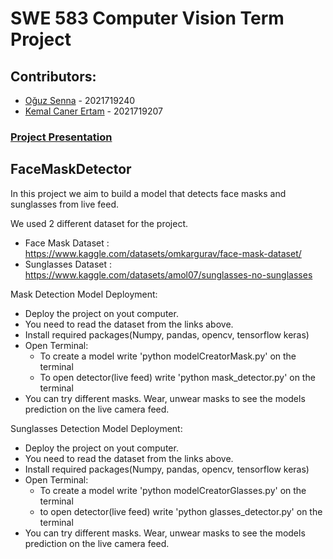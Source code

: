 # SWE 583 Computer Vision Term Project
## Contributors:
* [Oğuz Senna](https://github.com/oguzsenna) - 2021719240
* [Kemal Caner Ertam](https://github.com/ckertam) - 2021719207

### [Project Presentation](https://docs.google.com/presentation/d/18J6gaz7TZYmVGwURuf3FvVyoS_g0DpVWzuPofSX6uYk/edit?usp=sharing)

## FaceMaskDetector
In this project we aim to build a model that detects face masks and sunglasses from live feed.

We used 2 different dataset for the project.
* Face Mask Dataset : https://www.kaggle.com/datasets/omkargurav/face-mask-dataset/
* Sunglasses Dataset : https://www.kaggle.com/datasets/amol07/sunglasses-no-sunglasses 

Mask Detection Model Deployment:

* Deploy the project on yout computer.
* You need to read the dataset from the links above.
* Install required packages(Numpy, pandas, opencv, tensorflow keras)
* Open Terminal:
  * To create a model write 'python modelCreatorMask.py' on the terminal
  * To open detector(live feed) write 'python mask_detector.py' on the terminal
* You can try different masks. Wear, unwear masks to see the models prediction on the live camera feed.

Sunglasses Detection Model Deployment:

* Deploy the project on yout computer.
* You need to read the dataset from the links above.
* Install required packages(Numpy, pandas, opencv, tensorflow keras)
* Open Terminal:
  * To create a model write 'python modelCreatorGlasses.py' on the terminal
  * to open detector(live feed) write 'python glasses_detector.py' on the terminal
* You can try different masks. Wear, unwear masks to see the models prediction on the live camera feed.



